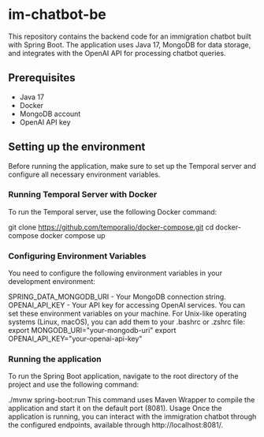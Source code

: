 # im-chatbot-be

This repository contains the backend code for an immigration chatbot built with Spring Boot. The application uses Java 17, MongoDB for data storage, and integrates with the OpenAI API for processing chatbot queries.

## Prerequisites

- Java 17
- Docker
- MongoDB account
- OpenAI API key

## Setting up the environment

Before running the application, make sure to set up the Temporal server and configure all necessary environment variables.

### Running Temporal Server with Docker

To run the Temporal server, use the following Docker command:

git clone https://github.com/temporalio/docker-compose.git
cd docker-compose
docker compose up

### Configuring Environment Variables
You need to configure the following environment variables in your development environment:

SPRING_DATA_MONGODB_URI - Your MongoDB connection string.
OPENAI_API_KEY - Your API key for accessing OpenAI services.
You can set these environment variables on your machine. For Unix-like operating systems (Linux, macOS), you can add them to your .bashrc or .zshrc file:
export MONGODB_URI="your-mongodb-uri"
export OPENAI_API_KEY="your-openai-api-key"

### Running the application
To run the Spring Boot application, navigate to the root directory of the project and use the following command:


./mvnw spring-boot:run
This command uses Maven Wrapper to compile the application and start it on the default port (8081).
Usage
Once the application is running, you can interact with the immigration chatbot through the configured endpoints, available through http://localhost:8081/.


